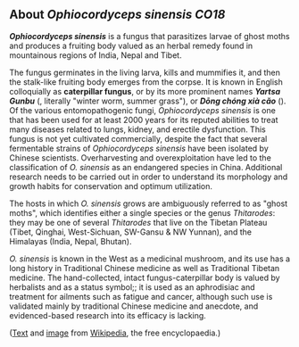 About *Ophiocordyceps sinensis CO18* 
------------------------------------



***Ophiocordyceps sinensis*** is a fungus that parasitizes larvae of
ghost moths and produces a fruiting body valued as an herbal remedy
found in mountainous regions of India, Nepal and Tibet.

The fungus germinates in the living larva, kills and mummifies it, and
then the stalk-like fruiting body emerges from the corpse. It is known
in English colloquially as **caterpillar fungus**, or by its more
prominent names ***Yartsa Gunbu*** (, literally \"winter worm, summer
grass\"), or ***Dōng chóng xià cǎo*** (). Of the various
entomopathogenic fungi, *Ophiocordyceps sinensis* is one that has been
used for at least 2000 years for its reputed abilities to treat many
diseases related to lungs, kidney, and erectile dysfunction. This fungus
is not yet cultivated commercially, despite the fact that several
fermentable strains of *Ophiocordyceps sinensis* have been isolated by
Chinese scientists. Overharvesting and overexploitation have led to the
classification of *O. sinensis* as an endangered species in China.
Additional research needs to be carried out in order to understand its
morphology and growth habits for conservation and optimum utilization.

The hosts in which *O. sinensis* grows are ambiguously referred to as
\"ghost moths\", which identifies either a single species or the genus
*Thitarodes*: they may be one of several *Thitarodes* that live on the
Tibetan Plateau (Tibet, Qinghai, West-Sichuan, SW-Gansu & NW Yunnan),
and the Himalayas (India, Nepal, Bhutan).

*O. sinensis* is known in the West as a medicinal mushroom, and its use
has a long history in Traditional Chinese medicine as well as
Traditional Tibetan medicine. The hand-collected, intact
fungus-caterpillar body is valued by herbalists and as a status symbol;;
it is used as an aphrodisiac and treatment for ailments such as fatigue
and cancer, although such use is validated mainly by traditional Chinese
medicine and anecdote, and evidenced-based research into its efficacy is
lacking.

([Text](http://en.wikipedia.org/wiki/Ophiocordyceps_sinensis) and
[image](https://commons.wikimedia.org/wiki/File:Cordyceps_sinensis.jpg)
from [Wikipedia](http://en.wikipedia.org/), the free encyclopaedia.)

